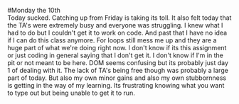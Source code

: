#Monday the 10th  
Today sucked. Catching up from Friday is taking its toll. It also felt today that the TA's were extremely busy and everyone was struggling. I knew what I had to do but I couldn't get it to work on code. And past that I have no idea if I can do this class anymore. For loops still mess me up and they are a huge part of what we're doing right now. I don't know if its this assignment or just coding in general saying that I don't get it. I don't know if I'm in the pit or not meant to be here. DOM seems confusing but its probably just day 1 of dealing with it. The lack of TA's being free though was probably a large part of today. But also my own minor gains and also my own stubbornness is getting in the way of my learning. Its frustrating knowing what you want to type out but being unable to get it to run.
